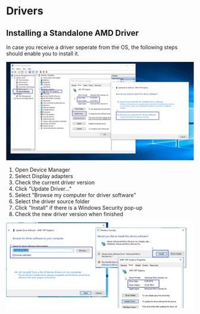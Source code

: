 # Drivers

## Installing a Standalone AMD Driver

In case you receive a driver seperate from the OS, the following steps should enable you to install it.

![](/docs/img/driver_update.png)

1. Open Device Manager
1. Select Display adapters
1. Check the current driver version
1. Click "Update Driver..."
1. Select "Browse my computer for driver software"
1. Select the driver source folder
1. Click "Install" if there is a Windows Security pop-up
1. Check the new driver version when finished

![](/docs/img/driver_install.png)